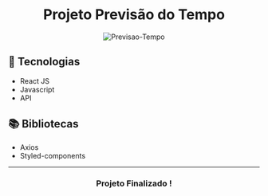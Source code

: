 <div align="center">

# Projeto Previsão do Tempo

![Previsao-Tempo](https://github.com/user-attachments/assets/523c0816-9640-4f19-bf10-8527b8e50116)


</div>

## 🚀 **Tecnologias**
- React JS  
- Javascript  
- API

## 📚 **Bibliotecas**
- Axios  
- Styled-components  

---

<div align="center">

### **Projeto Finalizado !**

</div>


